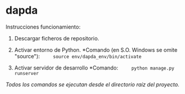 # dapda

Instrucciones funcionamiento:

1. Descargar ficheros de repositorio.

2. Activar entorno de Python.
    *Comando (en S.O. Windows se omite "source"):
          `source env/dapda_env/bin/activate`
         
3. Activar servidor de desarrollo
    *Comando:
          `python manage.py runserver`



_Todos los comandos se ejecutan desde el directorio raíz del proyecto._
